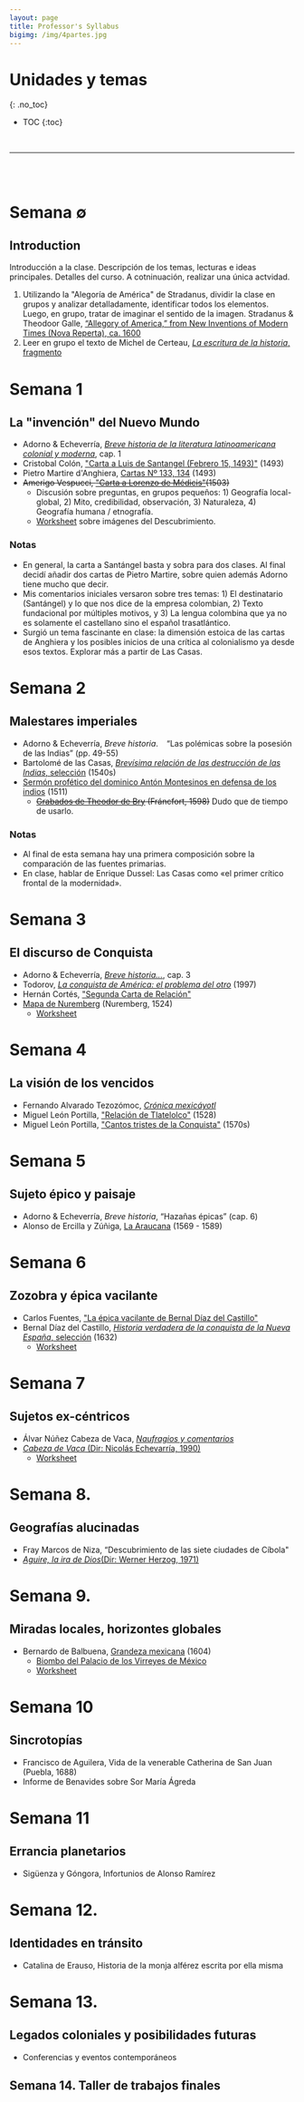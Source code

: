 ```yaml
---
layout: page
title: Professor's Syllabus
bigimg: /img/4partes.jpg
---
```


# Unidades y temas
{: .no_toc}

* TOC
{:toc}

<br>
<hr>
<br>
<br>

# Semana ∅
## Introduction

Introducción a la clase. Descripción de los temas, lecturas e ideas principales. Detalles del curso. A cotninuación, realizar una única actvidad. 

1. Utilizando la "Alegoría de América" de Stradanus, dividir la clase en grupos y analizar detalladamente, identificar todos los elementos. Luego, en grupo, tratar de imaginar el sentido de la imagen. Stradanus & Theodoor Galle, [“Allegory of America,” from New Inventions of Modern Times (Nova Reperta),  ca. 1600](https://www.metmuseum.org/art/collection/search/666288)
2. Leer en grupo el texto de Michel de Certeau, [*La escritura de la historia*, fragmento]()


# Semana 1 
## La "invención" del Nuevo Mundo

- Adorno & Echeverría, [*Breve historia de la literatura latinoamericana colonial y moderna*](), cap. 1
- Cristobal Colón, ["Carta a Luis de Santangel (Febrero 15, 1493)"]() (1493)
- Pietro Martire d'Anghiera, [Cartas Nº 133, 134](https://drive.google.com/open?id=1B2Wlo5ufMxpT_oRl6iUPlgt-MotjPIHP) (1493)
- ~~Amerigo Vespucci, ["Carta a Lorenzo de Médicis"]()(1503)~~
    - Discusión sobre preguntas, en grupos pequeños: 1) Geografía local-global, 2) Mito, credibilidad, observación, 3) Naturaleza, 4) Geografía humana / etnografía.
    - [Worksheet](https://drive.google.com/file/d/1LqFvR7qWFhho8b96096WODrsoOAbC6Sm/view?usp=sharing) sobre imágenes del Descubrimiento.
  
### Notas

- En general, la carta a Santángel basta y sobra para dos clases. Al final decidí añadir dos cartas de Pietro Martire, sobre quien además Adorno tiene mucho que decir.
- Mis comentarios iniciales versaron sobre tres temas: 1) El destinatario (Santángel) y lo que nos dice de la empresa colombian, 2) Texto fundacional por múltiples motivos, y 3) La lengua colombina que ya no es solamente el castellano sino el español trasatlántico.
- Surgió un tema fascinante en clase: la dimensión estoica de las cartas de Anghiera y los posibles inicios de una crítica al colonialismo ya desde esos textos. Explorar más a partir de Las Casas.


# Semana 2
## Malestares imperiales

- Adorno & Echeverría, *Breve historia*. &ensp; <i class="far fa-bookmark"></i> “Las polémicas sobre la posesión de las Indias” (pp. 49-55)
- Bartolomé de las Casas, [*Brevísima relación de las destrucción de las Indias*, selección](https://bushare-my.sharepoint.com/:b:/g/personal/dhcg_bu_edu/EROXXtX5rRpBipr5h7EQZQMB0JXsPu7HVYA1OD25IZZm-g?e=nFArRv) (1540s)
- [Sermón profético del dominico Antón Montesinos en defensa de los indios](https://bushare-my.sharepoint.com/:b:/g/personal/dhcg_bu_edu/EQZM1rSG12JCrckn8zCiRLIBRiLaa6Nt-Wncbn_3DVBaGQ?e=1z7D2h) (1511)
    - ~~[Grabados de Theodor de Bry](https://commons.wikimedia.org/wiki/Category:Prints_from_Bartolom%C3%A9_de_las_Casas_Regionum) (Fráncfort, 1598)~~ Dudo que de tiempo de usarlo.

### Notas

- Al final de esta semana hay una primera composición sobre la comparación de las fuentes primarias. 
- En clase, hablar de Enrique Dussel: Las Casas como «el primer crítico frontal de la modernidad».
   
# Semana 3
##  El discurso de Conquista 

- Adorno & Echeverría, [*Breve historia...*](), cap. 3
- Todorov, [*La conquista de América: el problema del otro*]() (1997)
- Hernán Cortés, ["Segunda Carta de Relación"]()
- [Mapa de Nuremberg]() (Nuremberg, 1524) 
    - [Worksheet](https://drive.google.com/file/d/1m6_r_haIUK9VUxhICVFWSy6wuNE-Dnbn/view?usp=sharing)

# Semana 4
##  La visión de los vencidos

- Fernando Alvarado Tezozómoc, [*Crónica mexicáyotl*]()
- Miguel León Portilla, ["Relación de Tlatelolco"]() (1528)
- Miguel León Portilla, ["Cantos tristes de la Conquista"]() (1570s)

# Semana 5 
## Sujeto épico y paisaje

- Adorno & Echeverría, *Breve historia*, “Hazañas épicas” (cap. 6)
- Alonso de Ercilla y Zúñiga, [La Araucana]() (1569 - 1589)

# Semana 6 
## Zozobra y épica vacilante

- Carlos Fuentes, ["La épica vacilante de Bernal Díaz del Castillo"]()
- Bernal Díaz del Castillo, [*Historia verdadera de la conquista de la Nueva España*, selección]() (1632)
    - [Worksheet](https://drive.google.com/file/d/1AXf2w0slhJ7CflR6sBhR3OqxofZmBINP/view?usp=sharing)

# Semana 7 
## Sujetos ex-céntricos 

- Álvar Núñez Cabeza de Vaca, [*Naufragios y comentarios*]()
- [*Cabeza de Vaca* (Dir: Nicolás Echevarría, 1990)]()
    - [Worksheet](https://drive.google.com/file/d/1HJxurGFDX5nMubekRUnpgjDQgt2laCtZ/view?usp=sharing)

# Semana 8. 
## Geografías alucinadas

- Fray Marcos de Niza, “Descubrimiento de las siete ciudades de Cíbola"
- [*Aguire, la ira de Dios*(Dir: Werner Herzog, 1971)]()


# Semana 9. 
## Miradas locales, horizontes globales

- Bernardo de Balbuena, [Grandeza mexicana]() (1604)
    - [Biombo del Palacio de los Virreyes de México](https://upload.wikimedia.org/wikipedia/commons/4/49/Large_screen_of_the_Palace_of_the_Viceroys_of_Mexico%2C_ca._1676-1700%2C_Mexico_City%2C_Museum_of_the_Americas%2C_anonimous_painter.jpg)
    - [Worksheet]()


# Semana 10 
## Sincrotopías

- Francisco de Aguilera, Vida de la venerable Catherina de San Juan (Puebla, 1688)
- Informe de Benavides sobre Sor María Ágreda

# Semana 11 
## Errancia planetarios

- Sigüenza y Góngora, Infortunios de Alonso Ramírez

# Semana 12. 
## Identidades en tránsito

- Catalina de Erauso, Historia de la monja alférez escrita por ella misma

# Semana 13. 
## Legados coloniales y posibilidades futuras

- Conferencias y eventos contemporáneos

## Semana 14. Taller de trabajos finales

